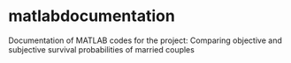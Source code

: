 # matlabdocumentation
Documentation of MATLAB codes for the project: Comparing objective and subjective survival probabilities of married couples
